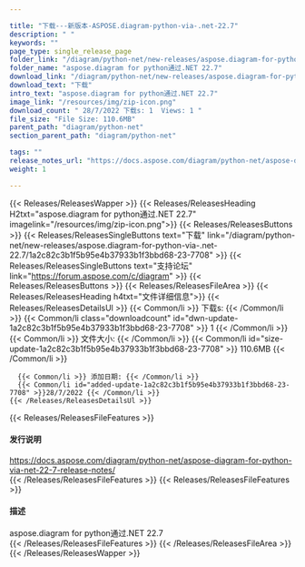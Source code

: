 ```yaml
---

title: "下载---新版本-ASPOSE.diagram-python-via-.net-22.7"
description: " "
keywords: ""
page_type: single_release_page
folder_link: "/diagram/python-net/new-releases/aspose.diagram-for-python-via-.net-22.7/"
folder_name: "aspose.diagram for python通过.NET 22.7"
download_link: "/diagram/python-net/new-releases/aspose.diagram-for-python-via-.net-22.7/1a2c82c3b1f5b95e4b37933b1f3bbd68-23-7708"
download_text: "下载"
intro_text: "aspose.diagram for python通过.NET 22.7"
image_link: "/resources/img/zip-icon.png"
download_count: " 28/7/2022 下载s: 1  Views: 1 "
file_size: "File Size: 110.6MB"
parent_path: "diagram/python-net"
section_parent_path: "diagram/python-net"

tags: ""
release_notes_url: "https://docs.aspose.com/diagram/python-net/aspose-diagram-for-python-via-net-22-7-release-notes/"
weight: 1

---
```


{{< Releases/ReleasesWapper >}}
  {{< Releases/ReleasesHeading H2txt="aspose.diagram for python通过.NET 22.7" imagelink="/resources/img/zip-icon.png">}}
  {{< Releases/ReleasesButtons >}}
    {{< Releases/ReleasesSingleButtons text="下载" link="/diagram/python-net/new-releases/aspose.diagram-for-python-via-.net-22.7/1a2c82c3b1f5b95e4b37933b1f3bbd68-23-7708" >}}
    {{< Releases/ReleasesSingleButtons text="支持论坛" link="https://forum.aspose.com/c/diagram" >}}
  {{< Releases/ReleasesButtons >}}
  {{< Releases/ReleasesFileArea >}}
    {{< Releases/ReleasesHeading h4txt="文件详细信息">}}
    {{< Releases/ReleasesDetailsUl >}}
      {{< Common/li >}} 下载s: {{< /Common/li >}}
      {{< Common/li class="downloadcount" id="dwn-update-1a2c82c3b1f5b95e4b37933b1f3bbd68-23-7708" >}} 1 {{< /Common/li >}}
      {{< Common/li >}} 文件大小: {{< /Common/li >}}
      {{< Common/li id="size-update-1a2c82c3b1f5b95e4b37933b1f3bbd68-23-7708" >}} 110.6MB {{< /Common/li >}}

      {{< Common/li >}} 添加日期: {{< /Common/li >}}
      {{< Common/li id="added-update-1a2c82c3b1f5b95e4b37933b1f3bbd68-23-7708" >}}28/7/2022 {{< /Common/li >}}
    {{< /Releases/ReleasesDetailsUl >}}

  {{< Releases/ReleasesFileFeatures >}}
      <h4>发行说明</h4><div><a href='https://docs.aspose.com/diagram/python-net/aspose-diagram-for-python-via-net-22-7-release-notes/'>https://docs.aspose.com/diagram/python-net/aspose-diagram-for-python-via-net-22-7-release-notes/</a></div>
  {{< /Releases/ReleasesFileFeatures >}}
  {{< Releases/ReleasesFileFeatures >}}
      <h4>描述</h4><div class="HTMLDescription">aspose.diagram for python通过.NET 22.7</div>
  {{< /Releases/ReleasesFileFeatures >}}
 {{< /Releases/ReleasesFileArea >}}
{{< /Releases/ReleasesWapper >}}


